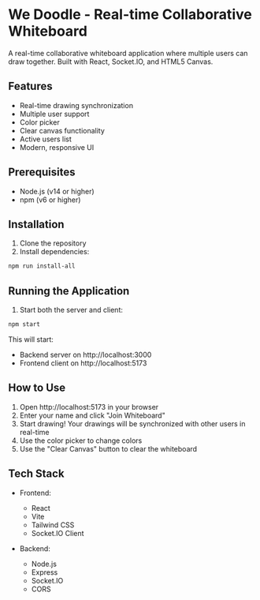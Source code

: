 # We Doodle - Real-time Collaborative Whiteboard

A real-time collaborative whiteboard application where multiple users can draw together. Built with React, Socket.IO, and HTML5 Canvas.

## Features

- Real-time drawing synchronization
- Multiple user support
- Color picker
- Clear canvas functionality
- Active users list
- Modern, responsive UI

## Prerequisites

- Node.js (v14 or higher)
- npm (v6 or higher)

## Installation

1. Clone the repository
2. Install dependencies:

```bash
npm run install-all
```

## Running the Application

1. Start both the server and client:

```bash
npm start
```

This will start:

- Backend server on http://localhost:3000
- Frontend client on http://localhost:5173

## How to Use

1. Open http://localhost:5173 in your browser
2. Enter your name and click "Join Whiteboard"
3. Start drawing! Your drawings will be synchronized with other users in real-time
4. Use the color picker to change colors
5. Use the "Clear Canvas" button to clear the whiteboard

## Tech Stack

- Frontend:
  - React
  - Vite
  - Tailwind CSS
  - Socket.IO Client

- Backend:
  - Node.js
  - Express
  - Socket.IO
  - CORS
